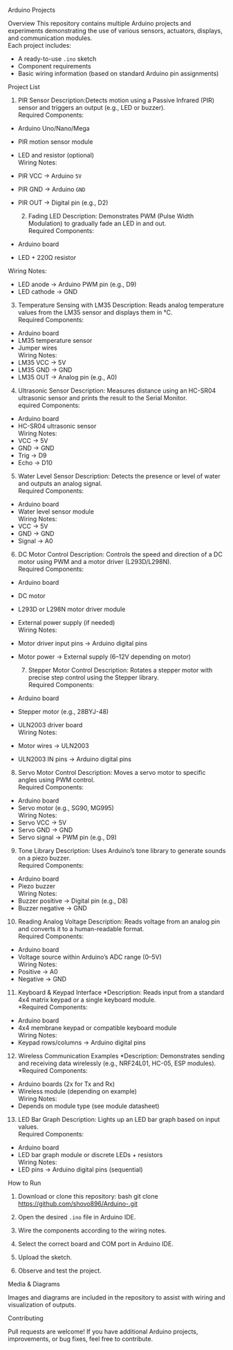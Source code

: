Arduino Projects

 Overview
This repository contains multiple Arduino projects and experiments demonstrating the use of various sensors, actuators, displays, and communication modules.  
Each project includes:
- A ready-to-use `.ino` sketch
- Component requirements
- Basic wiring information (based on standard Arduino pin assignments)

Project List

 1. PIR Sensor
Description:Detects motion using a Passive Infrared (PIR) sensor and triggers an output (e.g., LED or buzzer).  
 Required Components:
- Arduino Uno/Nano/Mega  
- PIR motion sensor module  
- LED and resistor (optional)  
 Wiring Notes:  
- PIR VCC → Arduino `5V`  
- PIR  GND → Arduino `GND`  
- PIR  OUT → Digital pin (e.g., D2)



  2. Fading LED
 Description: Demonstrates PWM (Pulse Width Modulation) to gradually fade an LED in and out.  
 Required Components:  
- Arduino board  
- LED + 220Ω resistor

Wiring Notes:  
- LED anode → Arduino PWM pin (e.g., D9)  
- LED cathode → GND



 3. Temperature Sensing with LM35
Description: Reads analog temperature values from the LM35 sensor and displays them in °C.  
 Required Components:
- Arduino board  
- LM35 temperature sensor  
- Jumper wires  
 Wiring Notes: 
- LM35 VCC → 5V  
- LM35  GND → GND  
- LM35  OUT → Analog pin (e.g., A0)



4. Ultrasonic Sensor
Description: Measures distance using an HC-SR04 ultrasonic sensor and prints the result to the Serial Monitor.  
equired Components:  
- Arduino board  
- HC-SR04 ultrasonic sensor  
Wiring Notes: 
- VCC → 5V  
- GND → GND  
- Trig → D9  
- Echo → D10



5. Water Level Sensor
Description: Detects the presence or level of water and outputs an analog signal.  
 Required Components:  
- Arduino board  
- Water level sensor module  
 Wiring Notes:  
- VCC → 5V  
- GND → GND  
- Signal → A0



 6. DC Motor Control
  Description: Controls the speed and direction of a DC motor using PWM and a motor driver (L293D/L298N).  
  Required Components:  
- Arduino board  
- DC motor  
- L293D or L298N motor driver module  
- External power supply (if needed)  
 Wiring Notes:  
- Motor driver input pins → Arduino digital pins  
- Motor power → External supply (6–12V depending on motor)



  7. Stepper Motor Control
 Description: Rotates a stepper motor with precise step control using the Stepper library.  
 Required Components:   
- Arduino board  
- Stepper motor (e.g., 28BYJ-48)  
- ULN2003 driver board  
 Wiring Notes:
- Motor wires → ULN2003  
- ULN2003 IN pins → Arduino digital pins



 8. Servo Motor Control
 Description:  Moves a servo motor to specific angles using PWM control.  
 Required Components: 
- Arduino board  
- Servo motor (e.g., SG90, MG995)  
 Wiring Notes: 
- Servo VCC → 5V  
- Servo GND → GND  
- Servo signal → PWM pin (e.g., D9)


 9. Tone Library
 Description: Uses Arduino’s tone library to generate sounds on a piezo buzzer.  
 Required Components:  
- Arduino board  
- Piezo buzzer  
 Wiring Notes:  
- Buzzer positive → Digital pin (e.g., D8)  
- Buzzer negative → GND


 10. Reading Analog Voltage
 Description:  Reads voltage from an analog pin and converts it to a human-readable format.  
 Required Components: 
- Arduino board  
- Voltage source within Arduino’s ADC range (0–5V)  
 Wiring Notes: 
- Positive → A0  
- Negative → GND



11. Keyboard & Keypad Interface
*Description: Reads input from a standard 4x4 matrix keypad or a single keyboard module.  
*Required Components:  
- Arduino board  
- 4x4 membrane keypad or compatible keyboard module  
  Wiring Notes: 
- Keypad rows/columns → Arduino digital pins


 12. Wireless Communication Examples
*Description: Demonstrates sending and receiving data wirelessly (e.g., NRF24L01, HC-05, ESP modules).  
*Required Components:  
- Arduino boards (2x for Tx and Rx)  
- Wireless module (depending on example)  
Wiring Notes:  
- Depends on module type (see module datasheet)


 13. LED Bar Graph
Description: Lights up an LED bar graph based on input values.  
Required Components: 
- Arduino board  
- LED bar graph module or discrete LEDs + resistors  
Wiring Notes: 
- LED pins → Arduino digital pins (sequential)



How to Run
1. Download or clone this repository:
   bash
   git clone https://github.com/shovo896/Arduino-.git


2. Open the desired `.ino` file in Arduino IDE.
3. Wire the components according to the wiring notes.
4. Select the correct board and COM port in Arduino IDE.
5. Upload the sketch.
6. Observe and test the project.


 Media & Diagrams

Images and diagrams are included in the repository to assist with wiring and visualization of outputs.


 Contributing

Pull requests are welcome! If you have additional Arduino projects, improvements, or bug fixes, feel free to contribute.

